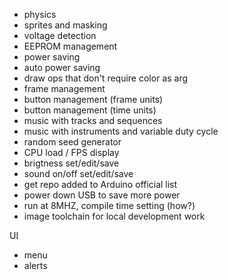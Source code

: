 - physics
- sprites and masking
- voltage detection
- EEPROM management
- power saving
- auto power saving
- draw ops that don't require color as arg
- frame management
- button management (frame units)
- button management (time units)
- music with tracks and sequences
- music with instruments and variable duty cycle
- random seed generator
- CPU load / FPS display
- brigtness set/edit/save
- sound on/off set/edit/save
- get repo added to Arduino official list
- power down USB to save more power
- run at 8MHZ, compile time setting (how?)
- image toolchain for local development work


UI

- menu
- alerts
